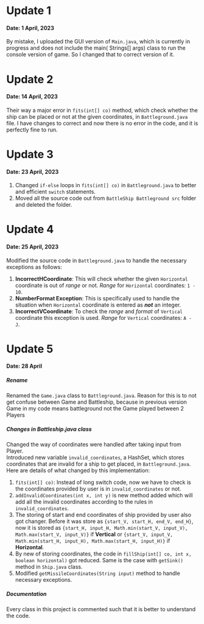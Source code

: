 # Update 1

#### Date: 1 April, 2023

By mistake, I uploaded the GUI version of `Main.java`, which is currently in progress and does not include the main(
Strings[] args) class to run the console version of game. So I changed that to correct version of it.

# Update 2

#### Date: 14 April, 2023

Their way a major error in `fits(int[] co)` method, which check whether the ship can be placed or not at the given
coordinates, in `Battleground.java` file. I have changes to correct and now there is no error in the code, and it is
perfectly fine to run.

# Update 3

#### Date: 23 April, 2023

1. Changed `if-else` loops in `fits(int[] co)` in `Battleground.java` to better and efficient
   `switch` statements.
2. Moved all the source code out from `BattleShip Battleground src` folder and deleted the folder.

# Update 4

#### Date: 25 April, 2023

Modified the source code in `Battleground.java` to handle the necessary exceptions as follows:

1. **IncorrectHCoordinate**: This will check whether the given `Horizontal` coordinate is out of _range_ or not. _Range_
   for `Horizontal` coordinates: `1 - 10`.
2. **NumberFormat Exception**: This is specifically used to handle the situation when
   `Horizontal` coordinate is entered as **_not_** an integer.
3. **IncorrectVCoordinate**: To check the _range_ and _format_ of `Vertical` coordinate this exception is used. _Range_
   for `Vertical` coordinates: `A - J`.

# Update 5

#### Date: 28 April

##### Rename

Renamed the `Game.java` class to `Battleground.java`. Reason for this is to not get confuse between Game and Battleship,
because in previous version Game in my code means battleground not the Game played between 2 Players

##### Changes in Battleship.java class

Changed the way of coordinates were handled after taking input from Player.  
Introduced new variable `invalid_coordinates`, a HashSet, which stores coordinates that are invalid for a ship to get
placed, in `Battleground.java`.  
Here are details of what changed by this implementation:

1. `fits(int[] co)`: Instead of long switch code, now we have to check is the coordinates provided by user is
   in `invalid_coordinates` or not.
2. `addInvalidCoordinates(int x, int y)` is new method added which will add all the invalid coordinates according to the
   rules in `invalid_coordinates`.
3. The storing of start and end coordinates of ship provided by user also got changer. Before it was store
   as `{start_V, start_H, end_V, end_H}`, now it is stored
   as `{start_H, input_H, Math.min(start_V, input_V), Math.max(start_V, input_V)}`
   if __Vertical__ or `{start_V, input_V, Math.min(start_H, input_H), Math.max(start_H, input_H)}` if __Horizontal__.
4. By new of storing coordinates, the code in `fillShip(int[] co, int x, boolean horizontal)` got reduced. Same is the
   case with `getSink()` method in `Ship.java` class.
5. Modified `getMissileCoordinates(String input)` method to handle necessary exceptions.

##### Documentation 
Every class in this project is commented such that it is better to understand the code.